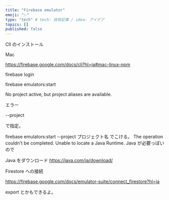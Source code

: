 ```yaml
---
title: "Firebase emulator"
emoji: "✨"
type: "tech" # tech: 技術記事 / idea: アイデア
topics: []
published: false
---
```


ClI のインストール

Mac

https://firebase.google.com/docs/cli?hl=ja#mac-linux-npm

firebase login

firebase emulators:start

No project active, but project aliases are available.

エラー

--project

で指定。

firebase emulators:start --project プロジェクト名
でこける。
The operation couldn't be completed. Unable to locate a Java Runtime.
Java が必要っぽいので

Java をダウンロード
https://java.com/ja/download/

Firestore への接続

https://firebase.google.com/docs/emulator-suite/connect_firestore?hl=ja

export とかもできるよ。
